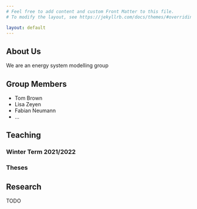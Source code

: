 ```yaml
---
# Feel free to add content and custom Front Matter to this file.
# To modify the layout, see https://jekyllrb.com/docs/themes/#overriding-theme-defaults

layout: default
---
```


## About Us

We are an energy system modelling group
## Group Members

- Tom Brown
- Lisa Zeyen
- Fabian Neumann
- ...

## Teaching

### Winter Term 2021/2022

### Theses
## Research

TODO